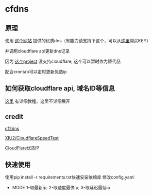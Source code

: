 # cfdns
## 原理
使用 [这个网站](https://stock.hostmonit.com/CloudFlareYes) 提供的优质dns（有能力请支持下这个，可以从[这里](https://shop.hostmonit.com)购买KEY）

并调用cloudflare api更新dns记录

因为 [这个project](https://github.com/ddgth/cf2dns) 没支持cloudflare, 这个可以暂时作为替代品

配合crontab可以定时更新优选ip

## 如何获取cloudflare api, 域名ID等信息

[这里](https://github.com/XIU2/CloudflareSpeedTest/issues/40) 有详细教程，这里不详细展开

## credit
[cf2dns](https://github.com/ddgth/cf2dns)

[XIU2/CloudflareSpeedTest](https://github.com/XIU2/CloudflareSpeedTest)

[CloudFlare优质IP](https://stock.hostmonit.com/CloudFlareYes)

## 快速使用
使用pip install -r requirements.txt快速安装依赖库
修改config.yaml
- MODE  1-取最新ip; 2-取速度最快ip; 3-取延迟最低ip
